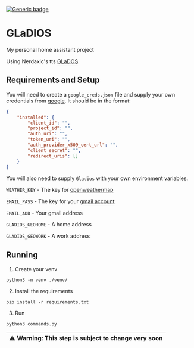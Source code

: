 [![Generic badge](https://img.shields.io/badge/Python-3.10+-<COLOR>.svg)](https://shields.io/)

# GLaDIOS

My personal home assistant project

Using Nerdaxic's tts [GLaDOS](https://github.com/nerdaxic/glados-tts)

## Requirements and Setup

You will need to create a `google_creds.json` file and supply your own credentials from [google](https://console.cloud.google.com/apis/credentials). It should be in the format:

```json
{
    "installed": {
        "client_id": "",
        "project_id": "",
        "auth_uri": "",
        "token_uri": "",
        "auth_provider_x509_cert_url": "",
        "client_secret": "",
        "redirect_uris": []
    }
}
```

You will also need to supply `Gladios` with your own environment variables.

`WEATHER_KEY` - The key for [openweathermap](https://openweathermap.org/api)

`EMAIL_PASS` - The key for your [gmail account](https://console.cloud.google.com/apis/credentials)

`EMAIL_ADD` - Your gmail address

`GLADIOS_GEOHOME` - A home address

`GLADIOS_GEOWORK` - A work address

## Running

1. Create your venv

`python3 -m venv ./venv/`

2. Install the requirements

`pip install -r requirements.txt`

3. Run

`python3 commands.py`

| :warning: **Warning**: This step is subject to change very soon |
| --- |